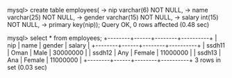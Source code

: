mysql> create table employees(
    -> nip varchar(6) NOT NULL,
    -> name varchar(25) NOT NULL,
    -> gender varchar(15) NOT NULL,
    -> salary int(15) NOT NULL,
    -> primary key(nip));
Query OK, 0 rows affected (0.48 sec)


mysql> select * from employees;
+--------+------+--------+----------+
| nip    | name | gender | salary   |
+--------+------+--------+----------+
| ssdh11 | Oman | Male   | 30000000 |
| ssdh12 | Any  | Female | 11000000 |
| ssdh13 | Ana  | Female | 11000000 |
+--------+------+--------+----------+
3 rows in set (0.03 sec)
